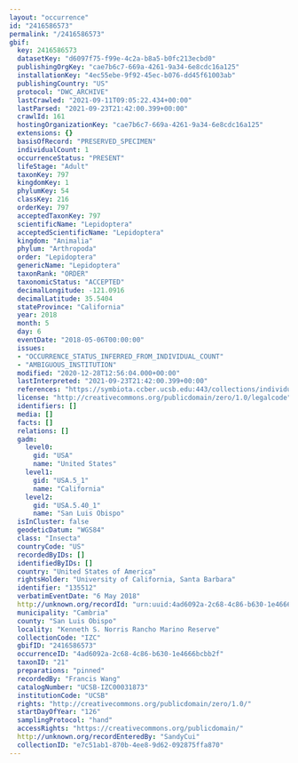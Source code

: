 ```yaml
---
layout: "occurrence"
id: "2416586573"
permalink: "/2416586573"
gbif:
  key: 2416586573
  datasetKey: "d6097f75-f99e-4c2a-b8a5-b0fc213ecbd0"
  publishingOrgKey: "cae7b6c7-669a-4261-9a34-6e8cdc16a125"
  installationKey: "4ec55ebe-9f92-45ec-b076-dd45f61003ab"
  publishingCountry: "US"
  protocol: "DWC_ARCHIVE"
  lastCrawled: "2021-09-11T09:05:22.434+00:00"
  lastParsed: "2021-09-23T21:42:00.399+00:00"
  crawlId: 161
  hostingOrganizationKey: "cae7b6c7-669a-4261-9a34-6e8cdc16a125"
  extensions: {}
  basisOfRecord: "PRESERVED_SPECIMEN"
  individualCount: 1
  occurrenceStatus: "PRESENT"
  lifeStage: "Adult"
  taxonKey: 797
  kingdomKey: 1
  phylumKey: 54
  classKey: 216
  orderKey: 797
  acceptedTaxonKey: 797
  scientificName: "Lepidoptera"
  acceptedScientificName: "Lepidoptera"
  kingdom: "Animalia"
  phylum: "Arthropoda"
  order: "Lepidoptera"
  genericName: "Lepidoptera"
  taxonRank: "ORDER"
  taxonomicStatus: "ACCEPTED"
  decimalLongitude: -121.0916
  decimalLatitude: 35.5404
  stateProvince: "California"
  year: 2018
  month: 5
  day: 6
  eventDate: "2018-05-06T00:00:00"
  issues:
  - "OCCURRENCE_STATUS_INFERRED_FROM_INDIVIDUAL_COUNT"
  - "AMBIGUOUS_INSTITUTION"
  modified: "2020-12-28T12:56:04.000+00:00"
  lastInterpreted: "2021-09-23T21:42:00.399+00:00"
  references: "https://symbiota.ccber.ucsb.edu:443/collections/individual/index.php?occid=135512"
  license: "http://creativecommons.org/publicdomain/zero/1.0/legalcode"
  identifiers: []
  media: []
  facts: []
  relations: []
  gadm:
    level0:
      gid: "USA"
      name: "United States"
    level1:
      gid: "USA.5_1"
      name: "California"
    level2:
      gid: "USA.5.40_1"
      name: "San Luis Obispo"
  isInCluster: false
  geodeticDatum: "WGS84"
  class: "Insecta"
  countryCode: "US"
  recordedByIDs: []
  identifiedByIDs: []
  country: "United States of America"
  rightsHolder: "University of California, Santa Barbara"
  identifier: "135512"
  verbatimEventDate: "6 May 2018"
  http://unknown.org/recordId: "urn:uuid:4ad6092a-2c68-4c86-b630-1e4666bcbb2f"
  municipality: "Cambria"
  county: "San Luis Obispo"
  locality: "Kenneth S. Norris Rancho Marino Reserve"
  collectionCode: "IZC"
  gbifID: "2416586573"
  occurrenceID: "4ad6092a-2c68-4c86-b630-1e4666bcbb2f"
  taxonID: "21"
  preparations: "pinned"
  recordedBy: "Francis Wang"
  catalogNumber: "UCSB-IZC00031873"
  institutionCode: "UCSB"
  rights: "http://creativecommons.org/publicdomain/zero/1.0/"
  startDayOfYear: "126"
  samplingProtocol: "hand"
  accessRights: "https://creativecommons.org/publicdomain/"
  http://unknown.org/recordEnteredBy: "SandyCui"
  collectionID: "e7c51ab1-870b-4ee8-9d62-092875ffa870"
---
```

